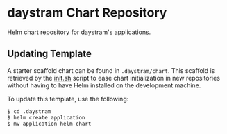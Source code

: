 # daystram Chart Repository

Helm chart repository for daystram's applications.

## Updating Template

A starter scaffold chart can be found in `.daystram/chart`. This scaffold is retrieved by the [init.sh](./init.sh) script to ease chart initialization in new repositories without having to have Helm installed on the development machine.

To update this template, use the following:

```shell
$ cd .daystram
$ helm create application
$ mv application helm-chart
```
